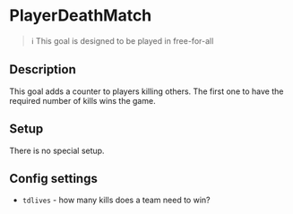 # PlayerDeathMatch

> ℹ This goal is designed to be played in free-for-all

## Description

This goal adds a counter to players killing others. The first one to have the required number of kills wins the game.

## Setup

There is no special setup.

## Config settings

- `tdlives` - how many kills does a team need to win? 
